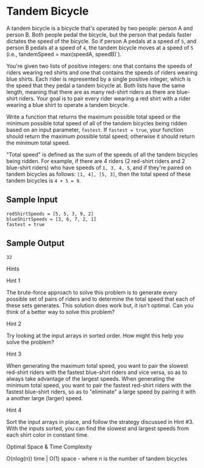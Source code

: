 # Tandem Bicycle

A tandem bicycle is a bicycle that's operated by two people: person A and person B. Both people pedal the bicycle, but the person that pedals faster dictates the speed of the bicycle. So if person A pedals at a speed of `5`, and person B pedals at a speed of `4`, the tandem bicycle moves at a speed of `5` (i.e., tandemSpeed = max(speedA, speedB)`).

You're given two lists of positive integers: one that contains the speeds of riders wearing red shirts and one that contains the speeds of riders wearing blue shirts. Each rider is represented by a single positive integer, which is the speed that they pedal a tandem bicycle at. Both lists have the same length, meaning that there are as many red-shirt riders as there are blue-shirt riders. Your goal is to pair every rider wearing a red shirt with a rider wearing a blue shirt to operate a tandem bicycle.

Write a function that returns the maximum possible total speed or the minimum possible total speed of all of the tandem bicycles being ridden based on an input parameter, `fastest`. If `fastest = true`, your function should return the maximum possible total speed; otherwise it should return the minimum total speed.

"Total speed" is defined as the sum of the speeds of all the tandem bicycles being ridden. For example, if there are 4 riders (2 red-shirt riders and 2 blue-shirt riders) who have speeds of `1, 3, 4, 5`, and if they're paired on tandem bicycles as follows: `[1, 4], [5, 3]`, then the total speed of these tandem bicycles is `4 + 5 = 9`.

## Sample Input

```
redShirtSpeeds = [5, 5, 3, 9, 2]
blueShirtSpeeds = [3, 6, 7, 2, 1]
fastest = true
```

## Sample Output

```
32
```

Hints

Hint 1

The brute-force approach to solve this problem is to generate every possible set of pairs of riders and to determine the total speed that each of these sets generates. This solution does work but, it isn't optimal. Can you think of a better way to solve this problem?

Hint 2

Try looking at the input arrays in sorted order. How might this help you solve the problem?

Hint 3

When generating the maximum total speed, you want to pair the slowest red-shirt riders with the fastest blue-shirt riders and vice versa, so as to always take advantage of the largest speeds. When generating the minimum total speed, you want to pair the fastest red-shirt riders with the fastest blue-shirt riders, so as to "eliminate" a large speed by pairing it with a another large (larger) speed.

Hint 4

Sort the input arrays in place, and follow the strategy discussed in Hint #3. With the inputs sorted, you can find the slowest and largest speeds from each shirt color in constant time.

Optimal Space & Time Complexity

O(nlog(n)) time | O(1) space - where n is the number of tandem bicycles
